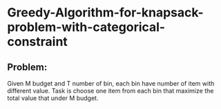 # Greedy-Algorithm-for-knapsack-problem-with-categorical-constraint

## Problem:
Given M budget and T number of bin, each bin have number of item with different value. Task is choose one item from each bin that maximize the total value that under M budget.
